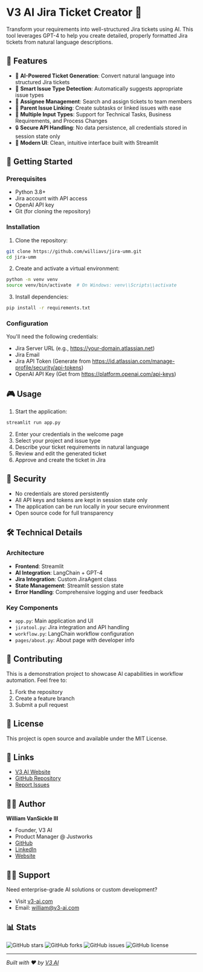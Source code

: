 # V3 AI Jira Ticket Creator 🤖

Transform your requirements into well-structured Jira tickets using AI. This tool leverages GPT-4 to help you create detailed, properly formatted Jira tickets from natural language descriptions.

## 🌟 Features

- 🧠 **AI-Powered Ticket Generation**: Convert natural language into structured Jira tickets
- 🔄 **Smart Issue Type Detection**: Automatically suggests appropriate issue types
- 👥 **Assignee Management**: Search and assign tickets to team members
- 🔗 **Parent Issue Linking**: Create subtasks or linked issues with ease
- 🎯 **Multiple Input Types**: Support for Technical Tasks, Business Requirements, and Process Changes
- 🔒 **Secure API Handling**: No data persistence, all credentials stored in session state only
- 🎨 **Modern UI**: Clean, intuitive interface built with Streamlit

## 🚀 Getting Started

### Prerequisites

- Python 3.8+
- Jira account with API access
- OpenAI API key
- Git (for cloning the repository)

### Installation

1. Clone the repository:
```bash
git clone https://github.com/williavs/jira-umm.git
cd jira-umm
```

2. Create and activate a virtual environment:
```bash
python -m venv venv
source venv/bin/activate  # On Windows: venv\\Scripts\\activate
```

3. Install dependencies:
```bash
pip install -r requirements.txt
```

### Configuration

You'll need the following credentials:
- Jira Server URL (e.g., https://your-domain.atlassian.net)
- Jira Email
- Jira API Token (Generate from https://id.atlassian.com/manage-profile/security/api-tokens)
- OpenAI API Key (Get from https://platform.openai.com/api-keys)

## 🎮 Usage

1. Start the application:
```bash
streamlit run app.py
```

2. Enter your credentials in the welcome page
3. Select your project and issue type
4. Describe your ticket requirements in natural language
5. Review and edit the generated ticket
6. Approve and create the ticket in Jira

## 🔐 Security

- No credentials are stored persistently
- All API keys and tokens are kept in session state only
- The application can be run locally in your secure environment
- Open source code for full transparency

## 🛠️ Technical Details

### Architecture

- **Frontend**: Streamlit
- **AI Integration**: LangChain + GPT-4
- **Jira Integration**: Custom JiraAgent class
- **State Management**: Streamlit session state
- **Error Handling**: Comprehensive logging and user feedback

### Key Components

- `app.py`: Main application and UI
- `jiratool.py`: Jira integration and API handling
- `workflow.py`: LangChain workflow configuration
- `pages/about.py`: About page with developer info

## 🤝 Contributing

This is a demonstration project to showcase AI capabilities in workflow automation. Feel free to:
1. Fork the repository
2. Create a feature branch
3. Submit a pull request

## 📝 License

This project is open source and available under the MIT License.

## 🔗 Links

- [V3 AI Website](https://v3-ai.com)
- [GitHub Repository](https://github.com/williavs/jira-umm)
- [Report Issues](https://github.com/williavs/jira-umm/issues)

## 👨‍💻 Author

**William VanSickle III**
- Founder, V3 AI
- Product Manager @ Justworks
- [GitHub](https://github.com/williavs)
- [LinkedIn](https://www.linkedin.com/in/willyv3/)
- [Website](https://v3-ai.com)

## 🙋‍♂️ Support

Need enterprise-grade AI solutions or custom development?
- Visit [v3-ai.com](https://v3-ai.com)
- Email: [william@v3-ai.com](mailto:william@v3-ai.com)

## 📊 Stats

![GitHub stars](https://img.shields.io/github/stars/williavs/jira-umm?style=social)
![GitHub forks](https://img.shields.io/github/forks/williavs/jira-umm?style=social)
![GitHub issues](https://img.shields.io/github/issues/williavs/jira-umm)
![GitHub license](https://img.shields.io/github/license/williavs/jira-umm)

---

*Built with ❤️ by [V3 AI](https://v3-ai.com)* 